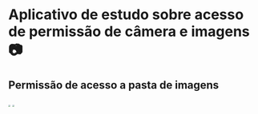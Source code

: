 # Aplicativo de estudo sobre acesso de permissão de câmera e imagens :camera:

## Permissão de acesso a pasta de imagens

<img src="C:\Users\USUARIO\Desktop\Android Studio Screenshots\Screenshot_1617647242.png" style="zoom:25%;" />

<img src="C:\Users\USUARIO\Desktop\Android Studio Screenshots\Screenshot_1617647523.png" style="zoom:25%;" />



